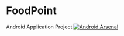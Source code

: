 # FoodPoint
Android Application Project
[![Android Arsenal](https://img.shields.io/badge/Android%20Arsenal-Material--Animations-brightgreen.svg?style=flat)](http://android-arsenal.com/details/3/1880)
